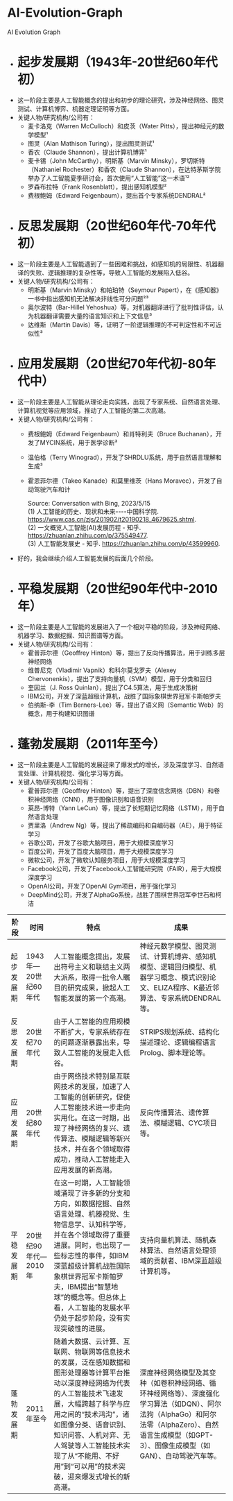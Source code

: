# AI-Evolution-Graph
AI Evolution Graph


- # 起步发展期（1943年-20世纪60年代初）
- 这一阶段主要是人工智能概念的提出和初步的理论研究，涉及神经网络、图灵测试、计算机博弈、机器定理证明等方面。
- 关键人物/研究机构/公司有：
	- 麦卡洛克（Warren McCulloch）和皮茨（Water Pitts），提出神经元的数学模型¹
	- 图灵（Alan Mathison Turing），提出图灵测试¹
	- 香农（Claude Shannon），提出计算机博弈¹
	- 麦卡锡（John McCarthy），明斯基（Marvin Minsky），罗切斯特（Nathaniel Rochester）和香农（Claude Shannon），在达特茅斯学院举办了人工智能夏季研讨会，首次使用“人工智能”这一术语¹²
	- 罗森布拉特（Frank Rosenblatt），提出感知机模型²
	- 费根鲍姆（Edward Feigenbaum），提出首个专家系统DENDRAL²
- # 反思发展期（20世纪60年代-70年代初）
- 这一阶段主要是人工智能遇到了一些困难和挑战，如感知机的局限性、机器翻译的失败、逻辑推理的复杂性等，导致人工智能的发展陷入低谷。
- 关键人物/研究机构/公司有：
	- 明斯基（Marvin Minsky）和帕珀特（Seymour Papert），在《感知器》一书中指出感知机无法解决非线性可分问题²³
	- 奥尔波特（Bar-Hillel Yehoshua）等，对机器翻译进行了批判性评估，认为机器翻译需要大量的语言知识和上下文信息³
	- 达维斯（Martin Davis）等，证明了一阶逻辑推理的不可判定性和不可近似性³
- # 应用发展期（20世纪70年代初-80年代中）
- 这一阶段主要是人工智能从理论走向实践，出现了专家系统、自然语言处理、计算机视觉等应用领域，推动了人工智能的第二次高潮。
- 关键人物/研究机构/公司有：
	- 费根鲍姆（Edward Feigenbaum）和肖特利夫（Bruce Buchanan），开发了MYCIN系统，用于医学诊断³
	- 温伯格（Terry Winograd），开发了SHRDLU系统，用于自然语言理解和生成³
	- 霍恩菲尔德（Takeo Kanade）和莫里维茨（Hans Moravec），开发了自动驾驶汽车和计
	    
	  Source: Conversation with Bing, 2023/5/15  
	  (1) 人工智能的历史、现状和未来----中国科学院. https://www.cas.cn/zjs/201902/t20190218_4679625.shtml.  
	  (2) 一文概览人工智能(AI)发展历程 - 知乎. https://zhuanlan.zhihu.com/p/375549477.  
	  (3) 人工智能发展史 - 知乎. https://zhuanlan.zhihu.com/p/43599960.  
- 好的，我会继续介绍人工智能发展的后面几个阶段。
- # 平稳发展期（20世纪90年代中-2010年）
- 这一阶段主要是人工智能的发展进入了一个相对平稳的阶段，涉及神经网络、机器学习、数据挖掘、知识图谱等方面。
- 关键人物/研究机构/公司有：
	- 霍普菲尔德（Geoffrey Hinton）等，提出了反向传播算法，用于训练多层神经网络
	- 维普尼克（Vladimir Vapnik）和科尔莫戈罗夫（Alexey Chervonenkis），提出了支持向量机（SVM）模型，用于分类和回归
	- 奎因兰（J. Ross Quinlan），提出了C4.5算法，用于生成决策树
	- IBM公司，开发了深蓝超级计算机，战胜了国际象棋世界冠军卡斯帕罗夫
	- 伯纳斯-李（Tim Berners-Lee）等，提出了语义网（Semantic Web）的概念，用于构建知识图谱
- # 蓬勃发展期（2011年至今）
- 这一阶段主要是人工智能的发展迎来了爆发式的增长，涉及深度学习、自然语言处理、计算机视觉、强化学习等方面。
- 关键人物/研究机构/公司有：
	- 霍普菲尔德（Geoffrey Hinton）等，提出了深度信念网络（DBN）和卷积神经网络（CNN），用于图像识别和语音识别
	- 莱昂-博特（Yann LeCun）等，提出了长短期记忆网络（LSTM），用于自然语言处理
	- 贾里洛（Andrew Ng）等，提出了稀疏编码和自编码器（AE），用于特征学习
	- 谷歌公司，开发了谷歌大脑项目，用于大规模深度学习
	- 百度公司，开发了百度大脑项目，用于大规模深度学习
	- 微软公司，开发了微软认知服务项目，用于大规模深度学习
	- Facebook公司，开发了Facebook人工智能研究院（FAIR），用于大规模深度学习
	- OpenAI公司，开发了OpenAI Gym项目，用于强化学习
	- DeepMind公司，开发了AlphaGo系统，战胜了围棋世界冠军李世石和柯洁

| 阶段 | 时间 | 特点 | 成果 |
| --- | --- | --- | --- |
| 起步发展期 | 1943年—20世纪60年代 | 人工智能概念提出，发展出符号主义和联结主义两大派系，取得一批令人瞩目的研究成果，掀起人工智能发展的第一个高潮。 | 神经元数学模型、图灵测试、计算机博弈、感知机模型、逻辑回归模型、机器学习概念、模式识别论文、ELIZA程序、K最近邻算法、专家系统DENDRAL等。 |
| 反思发展期 | 20世纪70年代 | 由于人工智能的应用规模不断扩大，专家系统存在的问题逐渐暴露出来，导致人工智能的发展走入低谷。 | STRIPS规划系统、结构化描述理论、逻辑编程语言Prolog、脚本理论等。 |
| 应用发展期 | 20世纪80年代 | 由于网络技术特别是互联网技术的发展，加速了人工智能的创新研究，促使人工智能技术进一步走向实用化。在这一时期，出现了神经网络的复兴、遗传算法、模糊逻辑等新兴技术，并在各个领域取得成功，推动人工智能走入应用发展的新高潮。 | 反向传播算法、遗传算法、模糊逻辑、CYC项目等。 |
| 平稳发展期 | 20世纪90年代—2010年 | 在这一时期，人工智能领域涌现了许多新的分支和方向，如数据挖掘、自然语言处理、机器视觉、生物信息学、认知科学等，并在各个领域取得了重要进展。同时，也出现了一些标志性的事件，如IBM深蓝超级计算机战胜国际象棋世界冠军卡斯帕罗夫，IBM提出“智慧地球”的概念等。但总体上看，人工智能的发展水平仍处于起步阶段，没有实现突破性的进展。 | 支持向量机算法、随机森林算法、自然语言处理领域的贡献者、IBM深蓝超级计算机等。 |
| 蓬勃发展期 | 2011年至今 | 随着大数据、云计算、互联网、物联网等信息技术的发展，泛在感知数据和图形处理器等计算平台推动以深度神经网络为代表的人工智能技术飞速发展，大幅跨越了科学与应用之间的“技术鸿沟”，诸如图像分类、语音识别、知识问答、人机对弈、无人驾驶等人工智能技术实现了从“不能用、不好用”到“可以用”的技术突破，迎来爆发式增长的新高潮。 | 深度神经网络模型及其变种（如卷积神经网络、循环神经网络等）、深度强化学习算法（如DQN）、阿尔法狗（AlphaGo）和阿尔法零（AlphaZero）、自然语言生成模型（如GPT-3）、图像生成模型（如GAN）、自动驾驶汽车等。 |
